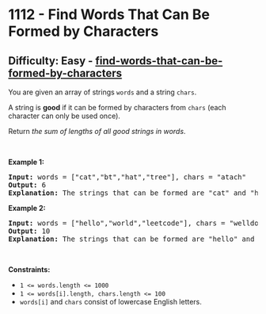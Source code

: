 <h1>1112 - Find Words That Can Be Formed by Characters</h1><h2>Difficulty: Easy - <a href="https://leetcode.com/problems/find-words-that-can-be-formed-by-characters/">find-words-that-can-be-formed-by-characters</a></h2><p>You are given an array of strings <code>words</code> and a string <code>chars</code>.</p>

<p>A string is <strong>good</strong> if it can be formed by characters from <code>chars</code> (each character can only be used once).</p>

<p>Return <em>the sum of lengths of all good strings in words</em>.</p>

<p>&nbsp;</p>
<p><strong class="example">Example 1:</strong></p>

<pre>
<strong>Input:</strong> words = [&quot;cat&quot;,&quot;bt&quot;,&quot;hat&quot;,&quot;tree&quot;], chars = &quot;atach&quot;
<strong>Output:</strong> 6
<strong>Explanation:</strong> The strings that can be formed are &quot;cat&quot; and &quot;hat&quot; so the answer is 3 + 3 = 6.
</pre>

<p><strong class="example">Example 2:</strong></p>

<pre>
<strong>Input:</strong> words = [&quot;hello&quot;,&quot;world&quot;,&quot;leetcode&quot;], chars = &quot;welldonehoneyr&quot;
<strong>Output:</strong> 10
<strong>Explanation:</strong> The strings that can be formed are &quot;hello&quot; and &quot;world&quot; so the answer is 5 + 5 = 10.
</pre>

<p>&nbsp;</p>
<p><strong>Constraints:</strong></p>

<ul>
	<li><code>1 &lt;= words.length &lt;= 1000</code></li>
	<li><code>1 &lt;= words[i].length, chars.length &lt;= 100</code></li>
	<li><code>words[i]</code> and <code>chars</code> consist of lowercase English letters.</li>
</ul>
